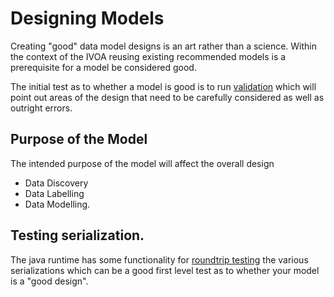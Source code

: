 Designing Models
================

Creating "good" data model designs is an art rather than a science. Within the context of the IVOA reusing existing recommended models is a prerequisite for a model be considered good.

The initial test as to whether a model is good is to run [validation](Validation.md) which will point out areas of the design that need to be carefully considered as well as outright errors.

## Purpose of the Model

The intended purpose of the model will affect the overall design 

* Data Discovery
* Data Labelling
* Data Modelling.

## Testing serialization.

The java runtime has some functionality for [roundtrip testing](../JavaCodeGeneration.md#testing-models) the various serializations 
which can be a good first level test as to whether your model is a "good design".